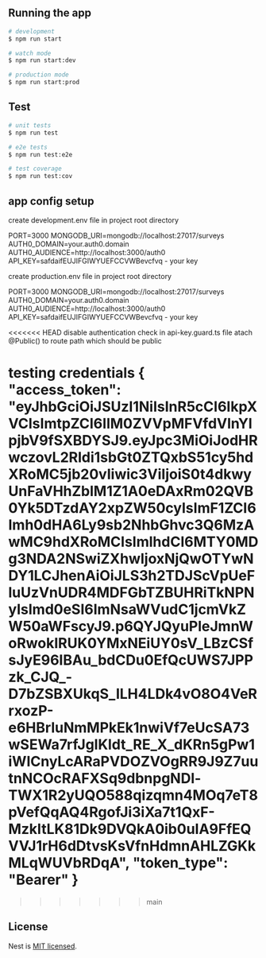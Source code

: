 ## Running the app

```bash
# development
$ npm run start

# watch mode
$ npm run start:dev

# production mode
$ npm run start:prod
```

## Test

```bash
# unit tests
$ npm run test

# e2e tests
$ npm run test:e2e

# test coverage
$ npm run test:cov
```


## app config setup 
create development.env file in project root directory

PORT=3000
MONGODB_URI=mongodb://localhost:27017/surveys
AUTH0_DOMAIN=your.auth0.domain
AUTH0_AUDIENCE=http://localhost:3000/auth0
API_KEY=safdaifEUJIFGIWYUEFCCVWBevcfvq   -  your key


create production.env file in project root directory

PORT=3000
MONGODB_URI=mongodb://localhost:27017/surveys
AUTH0_DOMAIN=your.auth0.domain
AUTH0_AUDIENCE=http://localhost:3000/auth0
API_KEY=safdaifEUJIFGIWYUEFCCVWBevcfvq   -  your key

<<<<<<< HEAD
disable authentication check in api-key.guard.ts file
atach @Public() to route path which should be public

testing credentials 
{
  "access_token": "eyJhbGciOiJSUzI1NiIsInR5cCI6IkpXVCIsImtpZCI6IlM0ZVVpMFVfdVlnYlpjbV9fSXBDYSJ9.eyJpc3MiOiJodHRwczovL2Rldi1sbGt0ZTQxbS51cy5hdXRoMC5jb20vIiwic3ViIjoiS0t4dkwyUnFaVHhZblM1Z1A0eDAxRm02QVB0Yk5DTzdAY2xpZW50cyIsImF1ZCI6Imh0dHA6Ly9sb2NhbGhvc3Q6MzAwMC9hdXRoMCIsImlhdCI6MTY0MDg3NDA2NSwiZXhwIjoxNjQwOTYwNDY1LCJhenAiOiJLS3h2TDJScVpUeFluUzVnUDR4MDFGbTZBUHRiTkNPNyIsImd0eSI6ImNsaWVudC1jcmVkZW50aWFscyJ9.p6QYJQyuPleJmnWoRwokIRUK0YMxNEiUY0sV_LBzCSfsJyE96IBAu_bdCDu0EfQcUWS7JPPzk_CJQ_-D7bZSBXUkqS_ILH4LDk4vO8O4VeRrxozP-e6HBrluNmMPkEk1nwiVf7eUcSA73wSEWa7rfJglKldt_RE_X_dKRn5gPw1iWICnyLcARaPVDOZVOgRR9J9Z7uutnNCOcRAFXSq9dbnpgNDl-TWX1R2yUQO588qizqmn4MOq7eT8pVefQqAQ4RgofJi3iXa7t1QxF-MzkItLK81Dk9DVQkA0ib0uIA9FfEQVVJ1rH6dDtvsKsVfnHdmnAHLZGKkMLqWUVbRDqA",
  "token_type": "Bearer"
}
=======
>>>>>>> main

## License

Nest is [MIT licensed](LICENSE).
